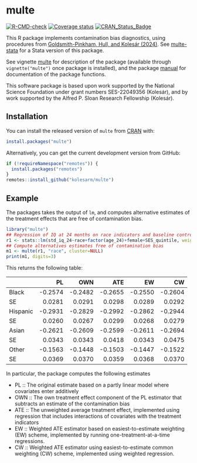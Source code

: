 # multe

[![R-CMD-check](https://github.com/kolesarm/multe/workflows/R-CMD-check/badge.svg)](https://github.com/kolesarm/multe/actions) [![Coverage status](https://codecov.io/gh/kolesarm/multe/branch/master/graph/badge.svg)](https://app.codecov.io/github/kolesarm/multe?branch=master) [![CRAN_Status_Badge](http://www.r-pkg.org/badges/version/multe)](https://cran.r-project.org/package=multe)

This R package implements contamination bias diagnostics, using procedures from
[Goldsmith-Pinkham, Hull, and Kolesár (2024)](https://arxiv.org/abs/2106.05024).
See [multe-stata](https://github.com/gphk-metrics/stata-multe) for a Stata
version of this package.

See vignette [multe](doc/multe.pdf) for description of the package
(available through `vignette("multe")` once package is installed), and the
package [manual](doc/manual.pdf) for documentation of the package functions.

This software package is based upon work supported by the National Science
Foundation under grant numbers SES-22049356 (Kolesár), and by work supported by
the Alfred P. Sloan Research Fellowship (Kolesár).

## Installation

You can install the released version of `multe` from
[CRAN](https://CRAN.R-project.org/package=multe) with:

``` r
install.packages("multe")
```

Alternatively, you can get the current development version from GitHub:
``` r
if (!requireNamespace("remotes")) {
  install.packages("remotes")
}
remotes::install_github("kolesarm/multe")
```

## Example

The packages takes the output of `lm`, and computes alternative estimates of the
treatment effects that are free of contamination bias.

``` r
library("multe")
## Regression of IQ at 24 months on race indicators and baseline controls
r1 <- stats::lm(std_iq_24~race+factor(age_24)+female+SES_quintile, weight=W2C0, data=fl)
## Compute alternatives estimates free of contamination bias
m1 <- multe(r1, "race", cluster=NULL)
print(m1, digits=3)
```

This returns the following table:

|          |      PL |     OWN |     ATE |      EW |      CW |
|:---------|--------:|--------:|--------:|--------:|--------:|
| Black    | -0.2574 | -0.2482 | -0.2655 | -0.2550 | -0.2604 |
| SE       |  0.0281 |  0.0291 |  0.0298 |  0.0289 |  0.0292 |
| Hispanic | -0.2931 | -0.2829 | -0.2992 | -0.2862 | -0.2944 |
| SE       |  0.0260 |  0.0267 |  0.0299 |  0.0268 |  0.0279 |
| Asian    | -0.2621 | -0.2609 | -0.2599 | -0.2611 | -0.2694 |
| SE       |  0.0343 |  0.0343 |  0.0418 |  0.0343 |  0.0475 |
| Other    | -0.1563 | -0.1448 | -0.1503 | -0.1447 | -0.1522 |
| SE       |  0.0369 |  0.0370 |  0.0359 |  0.0368 |  0.0370 |


In particular, the package computes the following estimates

- PL :: The original estimate based on a partly linear model where covariates
        enter additively
- OWN :: The own treatment effect component of the PL estimator that subtracts
         an estimate of the contamination bias
- ATE :: The unweighted average treatment effect, implemented using regression
         that includes interactions of covariates with the treatment indicators
- EW :: Weighted ATE estimator based on easiest-to-estimate weighting (EW)
        scheme, implemented by running one-treatment-at-a-time regressions.
- CW :: Weighted ATE estimator using easiest-to-estimate common weighting (CW)
        scheme, implemented using weighted regression.
